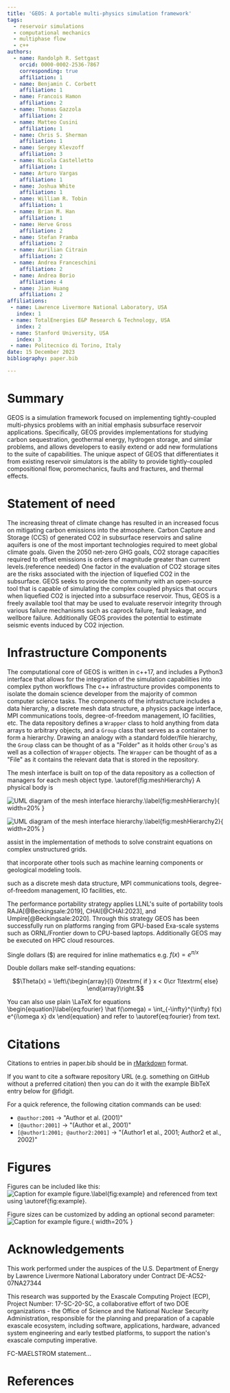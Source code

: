 ```yaml
---
title: 'GEOS: A portable multi-physics simulation framework'
tags:
  - reservoir simulations
  - computational mechanics
  - multiphase flow
  - c++
authors:
  - name: Randolph R. Settgast
    orcid: 0000-0002-2536-7867
    corresponding: true
    affiliation: 1
  - name: Benjamin C. Corbett
    affiliation: 1
  - name: Francois Hamon
    affiliation: 2
  - name: Thomas Gazzola
    affiliation: 2
  - name: Matteo Cusini
    affiliation: 1
  - name: Chris S. Sherman
    affiliation: 1
  - name: Sergey Klevzoff
    affiliation: 3
  - name: Nicola Castelletto
    affiliation: 1
  - name: Arturo Vargas
    affiliation: 1
  - name: Joshua White
    affiliation: 1
  - name: William R. Tobin
    affiliation: 1
  - name: Brian M. Han
    affiliation: 1
  - name: Herve Gross
    affiliation: 2
  - name: Stefan Framba
    affiliation: 2
  - name: Aurilian Citrain
    affiliation: 2
  - name: Andrea Franceschini
    affiliation: 2
  - name: Andrea Borio
    affiliation: 4
  - name: Jian Huang
    affiliation: 2
affiliations:
 - name: Lawrence Livermore National Laboratory, USA
   index: 1
 - name: TotalEnergies E&P Research & Technology, USA
   index: 2
 - name: Stanford University, USA
   index: 3
 - name: Politecnico di Torino, Italy
date: 15 December 2023
bibliography: paper.bib

---
```


# Summary

GEOS is a simulation framework focused on implementing tightly-coupled multi-physics problems with an initial emphasis subsurface reservoir applications.
Specifically, GEOS provides implementations for studying carbon sequestration, geothermal energy, hydrogen storage, and similar problems, and allows developers to easily extend or add new formulations to the suite of capabilities.
The unique aspect of GEOS that differentiates it from existing reservoir simulators is the ability to provide tightly-coupled compositional flow, poromechanics, faults and fractures, and thermal effects.

# Statement of need

The increasing threat of climate change has resulted in an increased focus on mitigating carbon emissions into the atmosphere.
Carbon Capture and Storage (CCS) of generated CO2 in subsurface reservoirs and saline aquifers is one of the most important technologies required to meet global climate goals. 
Given the 2050 net-zero GHG goals, CO2 storage capacities required to offset emissions is orders of magnitude greater than current levels.(reference needed)
One factor in the evaluation of CO2 storage sites are the risks associated with the injection of liquefied CO2 in the subsurface.
GEOS seeks to provide the community with an open-source tool that is capable of simulating the complex coupled physics that occurs when liquefied CO2 is injected into a subsurface reservoir. 
Thus, GEOS is a freely available tool that may be used to evaluate reservoir integrity through various failure mechanisms such as caprock failure, fault leakage, and wellbore failure.
Additionally GEOS provides the potential to estimate seismic events induced by CO2 injection.

# Infrastructure Components 

The computational core of GEOS is written in c++17, and includes a Python3 interface that allows for the integration of the simulation capabilities into complex python workflows 
The c++ infrastructure provides components to isolate the domain science developer from the majority of common computer science tasks. 
The components of the infrastructure includes a data hierarchy, a discrete mesh data structure, a physics package interface, MPI communications tools, degree-of-freedom management, IO facilities, etc.
The data repository defines a `Wrapper` class to hold anything from data arrays to arbitrary objects, and a `Group` class that serves as a container to form a hierarchy.
Drawing an analogy with a standard folder/file hierarchy, the `Group` class can be thought of as a "Folder" as it holds other `Group`'s as well as a collection of `Wrapper` objects. 
The `Wrapper` can be thought of as a "File" as it contains the relevant data that is stored in the repository.

The mesh interface is built on top of the data repository as a collection of managers for each mesh object type. \autoref{fig:meshHierarchy}
A physical body is 

![UML diagram of the mesh interface hierarchy.\label{fig:meshHierarchy}](MeshHierarchy.png){ width=20% }


![UML diagram of the mesh interface hierarchy.\label{fig:meshHierarchy2}](MeshHierarchy.svg){ width=20% }


assist in the implementation of methods to solve constraint equations on complex unstructured grids.


that incorporate other tools such as machine learning components or geological modeling tools.


 such as a discrete mesh data structure, MPI communications tools, degree-of-freedom management, IO facilities, etc.

The performance portability strategy applies LLNL's suite of portability tools RAJA[@Beckingsale:2019], CHAI[@CHAI:2023], and Umpire[@Beckingsale:2020].
Through this strategy GEOS has been successfully run on platforms ranging from GPU-based Exa-scale systems such as ORNL/Frontier down to CPU-based laptops.
Additionally GEOS may be executed on HPC cloud resources.


Single dollars ($) are required for inline mathematics e.g. $f(x) = e^{\pi/x}$

Double dollars make self-standing equations:

$$\Theta(x) = \left\{\begin{array}{l}
0\textrm{ if } x < 0\cr
1\textrm{ else}
\end{array}\right.$$

You can also use plain \LaTeX for equations
\begin{equation}\label{eq:fourier}
\hat f(\omega) = \int_{-\infty}^{\infty} f(x) e^{i\omega x} dx
\end{equation}
and refer to \autoref{eq:fourier} from text.

# Citations

Citations to entries in paper.bib should be in
[rMarkdown](http://rmarkdown.rstudio.com/authoring_bibliographies_and_citations.html)
format.

If you want to cite a software repository URL (e.g. something on GitHub without a preferred
citation) then you can do it with the example BibTeX entry below for @fidgit.

For a quick reference, the following citation commands can be used:
- `@author:2001`  ->  "Author et al. (2001)"
- `[@author:2001]` -> "(Author et al., 2001)"
- `[@author1:2001; @author2:2001]` -> "(Author1 et al., 2001; Author2 et al., 2002)"

# Figures

Figures can be included like this:
![Caption for example figure.\label{fig:example}](figure.png)
and referenced from text using \autoref{fig:example}.

Figure sizes can be customized by adding an optional second parameter:
![Caption for example figure.](figure.png){ width=20% }

# Acknowledgements


This work performed under the auspices of the U.S. Department of Energy by Lawrence Livermore National Laboratory under Contract DE-AC52-07NA27344

This research was supported by the Exascale Computing Project (ECP), Project Number: 17-SC-20-SC, a collaborative effort of two DOE organizations - the Office of Science and the National Nuclear Security Administration, responsible for the planning and preparation of a capable exascale ecosystem, including software, applications, hardware, advanced system engineering and early testbed platforms, to support the nation's exascale computing imperative.

FC-MAELSTROM statement...

# References